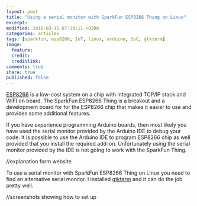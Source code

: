```yaml
---
layout: post
title: "Using a serial monitor with SparkFun ESP8266 Thing on Linux"
excerpt:
modified: 2016-03-15 07:19:11 +0200
categories: articles
tags: [sparkfun, esp8266, IoT, linux, arduino, SoC, gtkterm]
image:
  feature:
  credit:
  creditlink:
comments: true
share: true
published: false
---
```


[ESP8266](http://www.esp8266.com/ "esp8266 community") is a low-cost system on a chip with integrated TCP/IP stack and WIFI on board. The SparkFun ESP8266 Thing is a breakout and a development board for for the ESP8266 chip that makes it easier to use and provides some additional features.

If you have experience programming Arduino boards, then most likely you have used the serial monitor provided by the Arduino IDE to debug your code. It is possible to use the Arduino IDE to program ESP8266 chip as well provided that you install the required add-on. Unfortunately using the serial monitor provided by the IDE is not going to work with the SparkFun Thing.

//explanation form website

To use a serial monitor with SparkFun ESP8266 Thing on Linux you need to find an alternative serial monitor. I installed [gtkterm](https://fedorahosted.org/gtkterm/ "gtkterm website") and it can do the job pretty well.

//screenshots showing how to set up
